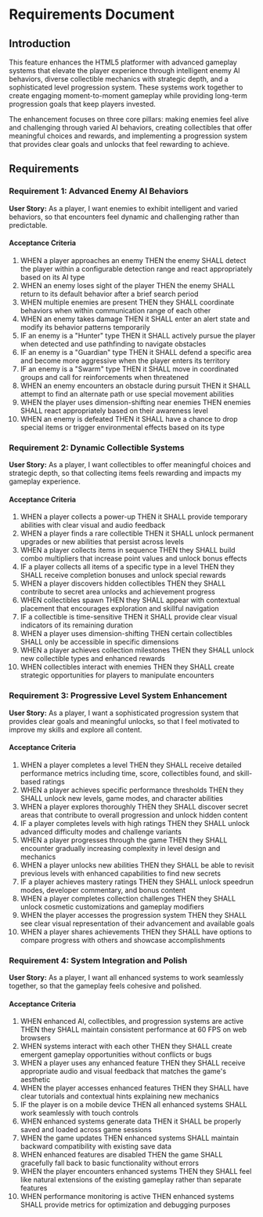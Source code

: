 # Requirements Document

## Introduction

This feature enhances the HTML5 platformer with advanced gameplay systems that elevate the player experience through intelligent enemy AI behaviors, diverse collectible mechanics with strategic depth, and a sophisticated level progression system. These systems work together to create engaging moment-to-moment gameplay while providing long-term progression goals that keep players invested.

The enhancement focuses on three core pillars: making enemies feel alive and challenging through varied AI behaviors, creating collectibles that offer meaningful choices and rewards, and implementing a progression system that provides clear goals and unlocks that feel rewarding to achieve.

## Requirements

### Requirement 1: Advanced Enemy AI Behaviors

**User Story:** As a player, I want enemies to exhibit intelligent and varied behaviors, so that encounters feel dynamic and challenging rather than predictable.

#### Acceptance Criteria

1. WHEN a player approaches an enemy THEN the enemy SHALL detect the player within a configurable detection range and react appropriately based on its AI type
2. WHEN an enemy loses sight of the player THEN the enemy SHALL return to its default behavior after a brief search period
3. WHEN multiple enemies are present THEN they SHALL coordinate behaviors when within communication range of each other
4. WHEN an enemy takes damage THEN it SHALL enter an alert state and modify its behavior patterns temporarily
5. IF an enemy is a "Hunter" type THEN it SHALL actively pursue the player when detected and use pathfinding to navigate obstacles
6. IF an enemy is a "Guardian" type THEN it SHALL defend a specific area and become more aggressive when the player enters its territory
7. IF an enemy is a "Swarm" type THEN it SHALL move in coordinated groups and call for reinforcements when threatened
8. WHEN an enemy encounters an obstacle during pursuit THEN it SHALL attempt to find an alternate path or use special movement abilities
9. WHEN the player uses dimension-shifting near enemies THEN enemies SHALL react appropriately based on their awareness level
10. WHEN an enemy is defeated THEN it SHALL have a chance to drop special items or trigger environmental effects based on its type

### Requirement 2: Dynamic Collectible Systems

**User Story:** As a player, I want collectibles to offer meaningful choices and strategic depth, so that collecting items feels rewarding and impacts my gameplay experience.

#### Acceptance Criteria

1. WHEN a player collects a power-up THEN it SHALL provide temporary abilities with clear visual and audio feedback
2. WHEN a player finds a rare collectible THEN it SHALL unlock permanent upgrades or new abilities that persist across levels
3. WHEN a player collects items in sequence THEN they SHALL build combo multipliers that increase point values and unlock bonus effects
4. IF a player collects all items of a specific type in a level THEN they SHALL receive completion bonuses and unlock special rewards
5. WHEN a player discovers hidden collectibles THEN they SHALL contribute to secret area unlocks and achievement progress
6. WHEN collectibles spawn THEN they SHALL appear with contextual placement that encourages exploration and skillful navigation
7. IF a collectible is time-sensitive THEN it SHALL provide clear visual indicators of its remaining duration
8. WHEN a player uses dimension-shifting THEN certain collectibles SHALL only be accessible in specific dimensions
9. WHEN a player achieves collection milestones THEN they SHALL unlock new collectible types and enhanced rewards
10. WHEN collectibles interact with enemies THEN they SHALL create strategic opportunities for players to manipulate encounters

### Requirement 3: Progressive Level System Enhancement

**User Story:** As a player, I want a sophisticated progression system that provides clear goals and meaningful unlocks, so that I feel motivated to improve my skills and explore all content.

#### Acceptance Criteria

1. WHEN a player completes a level THEN they SHALL receive detailed performance metrics including time, score, collectibles found, and skill-based ratings
2. WHEN a player achieves specific performance thresholds THEN they SHALL unlock new levels, game modes, and character abilities
3. WHEN a player explores thoroughly THEN they SHALL discover secret areas that contribute to overall progression and unlock hidden content
4. IF a player completes levels with high ratings THEN they SHALL unlock advanced difficulty modes and challenge variants
5. WHEN a player progresses through the game THEN they SHALL encounter gradually increasing complexity in level design and mechanics
6. WHEN a player unlocks new abilities THEN they SHALL be able to revisit previous levels with enhanced capabilities to find new secrets
7. IF a player achieves mastery ratings THEN they SHALL unlock speedrun modes, developer commentary, and bonus content
8. WHEN a player completes collection challenges THEN they SHALL unlock cosmetic customizations and gameplay modifiers
9. WHEN the player accesses the progression system THEN they SHALL see clear visual representation of their advancement and available goals
10. WHEN a player shares achievements THEN they SHALL have options to compare progress with others and showcase accomplishments

### Requirement 4: System Integration and Polish

**User Story:** As a player, I want all enhanced systems to work seamlessly together, so that the gameplay feels cohesive and polished.

#### Acceptance Criteria

1. WHEN enhanced AI, collectibles, and progression systems are active THEN they SHALL maintain consistent performance at 60 FPS on web browsers
2. WHEN systems interact with each other THEN they SHALL create emergent gameplay opportunities without conflicts or bugs
3. WHEN a player uses any enhanced feature THEN they SHALL receive appropriate audio and visual feedback that matches the game's aesthetic
4. WHEN the player accesses enhanced features THEN they SHALL have clear tutorials and contextual hints explaining new mechanics
5. IF the player is on a mobile device THEN all enhanced systems SHALL work seamlessly with touch controls
6. WHEN enhanced systems generate data THEN it SHALL be properly saved and loaded across game sessions
7. WHEN the game updates THEN enhanced systems SHALL maintain backward compatibility with existing save data
8. WHEN enhanced features are disabled THEN the game SHALL gracefully fall back to basic functionality without errors
9. WHEN the player encounters enhanced systems THEN they SHALL feel like natural extensions of the existing gameplay rather than separate features
10. WHEN performance monitoring is active THEN enhanced systems SHALL provide metrics for optimization and debugging purposes
